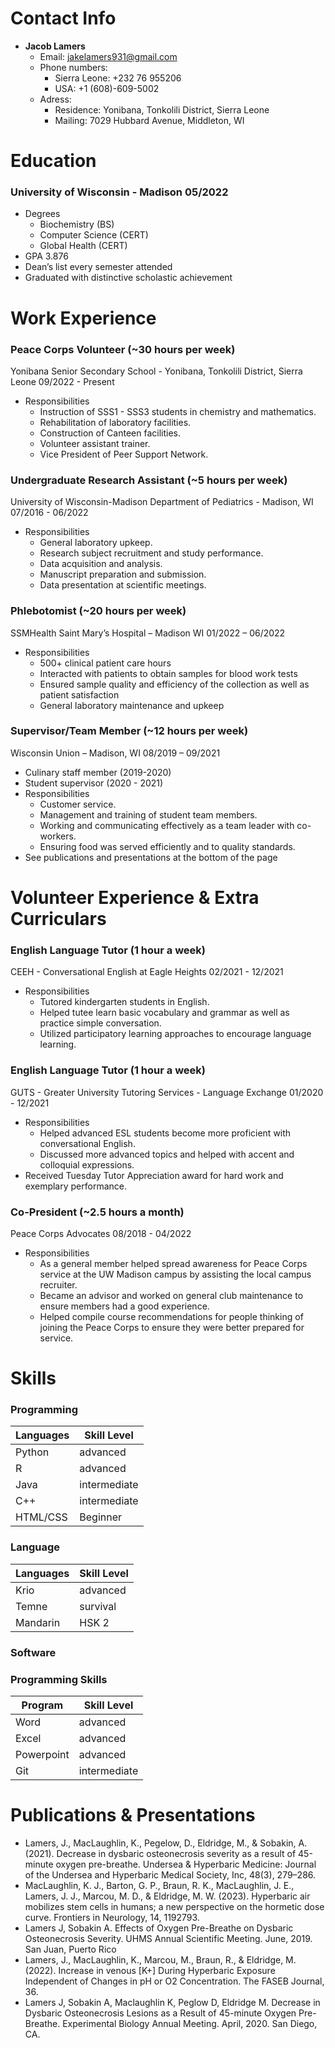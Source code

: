 # Contact Info
- **Jacob Lamers**
  - Email: jakelamers931@gmail.com
  - Phone numbers:
    - Sierra Leone: +232 76 955206
    - USA: +1 (608)-609-5002
  - Adress:
    - Residence: Yonibana, Tonkolili District, Sierra Leone
    - Mailing: 7029 Hubbard Avenue, Middleton, WI

# Education

### University of Wisconsin - Madison 05/2022
- Degrees
  - Biochemistry (BS)
  - Computer Science (CERT)
  - Global Health (CERT)
- GPA 3.876
- Dean’s list every semester attended
- Graduated with distinctive scholastic achievement

# Work Experience

### Peace Corps Volunteer (~30 hours per week)
Yonibana Senior Secondary School - Yonibana, Tonkolili District, Sierra Leone
09/2022 - Present
- Responsibilities
  - Instruction of SSS1 - SSS3 students in chemistry and mathematics.
  - Rehabilitation of laboratory facilities.
  - Construction of Canteen facilities.
  - Volunteer assistant trainer.
  - Vice President of Peer Support Network.

### Undergraduate Research Assistant (~5 hours per week)
University of Wisconsin-Madison Department of Pediatrics - Madison, WI
07/2016 - 06/2022
- Responsibilities
  - General laboratory upkeep.
  - Research subject recruitment and study performance.
  - Data acquisition and analysis.
  - Manuscript preparation and submission.
  - Data presentation at scientific meetings.

### Phlebotomist (~20 hours per week)
SSMHealth Saint Mary’s Hospital – Madison WI
01/2022 – 06/2022
- Responsibilities
  - 500+ clinical patient care hours
  - Interacted with patients to obtain samples for blood work tests
  - Ensured sample quality and efficiency of the collection as well as patient satisfaction
  - General laboratory maintenance and upkeep

###  Supervisor/Team Member (~12 hours per week)
Wisconsin Union – Madison, WI
08/2019 – 09/2021
- Culinary staff member (2019-2020)
- Student supervisor (2020 - 2021)
- Responsibilities
  - Customer service.
  - Management and training of student team members.
  - Working and communicating effectively as a team leader with co-workers.
  - Ensuring food was served efficiently and to quality standards.
- See publications and presentations at the bottom of the page

# Volunteer Experience & Extra Curriculars

### English Language Tutor (1 hour a week)
CEEH - Conversational English at Eagle Heights
02/2021 - 12/2021
- Responsibilities
  - Tutored kindergarten students in English.
  - Helped tutee learn basic vocabulary and grammar as well as practice simple conversation.
  - Utilized participatory learning approaches to encourage language learning.

### English Language Tutor (1 hour a week)
GUTS - Greater University Tutoring Services - Language Exchange
01/2020 - 12/2021
- Responsibilities
  - Helped advanced ESL students become more proficient with conversational English.
  - Discussed more advanced topics and helped with accent and colloquial expressions.
- Received Tuesday Tutor Appreciation award for hard work and exemplary performance.

### Co-President (~2.5 hours a month)
Peace Corps Advocates
08/2018 - 04/2022
- Responsibilities
  - As a general member helped spread awareness for Peace Corps service at the UW Madison campus by assisting the local campus recruiter.
  - Became an advisor and worked on general club maintenance to ensure members had a good experience.
  - Helped compile course recommendations for people thinking of joining the Peace Corps to ensure they were better prepared for service.

<!--
# Shadowing


### Cathy Lee-Miller MD - Pediatric Hem-oncology
- 4/29/2022 8 hrs
- Observed
  - Intrathecal (IT) chemo procedure
  - Outpatient clinic for infants with spherocytosis, sickle cell anemia, and acute lymphocytic leukemia
  - Charting and MD-related business tasks

### Emma Mohr MD Ph.D. - Pediatric Infectious Disease
- 5/10/2022 8 hrs & 5/11/2022 8 hrs
- Observed
  - ID rounds
  - Virtual infectious diseases conference
  - Pediatrics morning case conference
-->

# Skills
### Programming
| Languages | Skill Level   |
|-----------|---------------|
| Python    | advanced      |
| R         | advanced      |
| Java      | intermediate  |
| C++       | intermediate  |
| HTML/CSS  | Beginner      |

### Language
| Languages | Skill Level   |
|-----------|---------------|
| Krio      | advanced      |
| Temne     | survival      |
| Mandarin  | HSK 2         |

### Software
### Programming Skills
| Program   | Skill Level   |
|-----------|---------------|
| Word      | advanced      |
| Excel     | advanced      |
| Powerpoint| advanced      |
| Git       | intermediate  |



# Publications & Presentations

- Lamers, J., MacLaughlin, K., Pegelow, D., Eldridge, M., & Sobakin, A. (2021). Decrease in dysbaric osteonecrosis severity as a result of 45-minute oxygen pre-breathe. Undersea & Hyperbaric Medicine: Journal of the Undersea and Hyperbaric Medical Society, Inc, 48(3), 279–286.
- MacLaughlin, K. J., Barton, G. P., Braun, R. K., MacLaughlin, J. E., Lamers, J. J., Marcou, M. D., & Eldridge, M. W. (2023). Hyperbaric air mobilizes stem cells in humans; a new perspective on the hormetic dose curve. Frontiers in Neurology, 14, 1192793.
- Lamers J, Sobakin A. Effects of Oxygen Pre-Breathe on Dysbaric Osteonecrosis Severity. UHMS Annual Scientific Meeting. June, 2019. San Juan, Puerto Rico
- Lamers, J., MacLaughlin, K., Marcou, M., Braun, R., & Eldridge, M. (2022). Increase in venous [K+] During Hyperbaric Exposure Independent of Changes in pH or O2 Concentration. The FASEB Journal, 36.
- Lamers J, Sobakin A, Maclaughlin K, Peglow D, Eldridge M. Decrease in Dysbaric Osteonecrosis Lesions as a Result of 45-minute Oxygen Pre-Breathe. Experimental Biology Annual Meeting. April, 2020. San Diego, CA.

<!--
- Lamers J. Decrease in Dysbaric Osteonecrosis Severity as a Result of 45-minute Oxygen Pre-breathe. Eldridge Lab Journal Club. March 2021. Madison, WI.
- Lamers J. Inflammatory response to Dysbaric Osteonecrosis. Eldridge Lab Journal Club. January 2020. Madison, WI.
- Lamers J. Hyperbaric and Concentrated Oxygens Effects on Blood Gases. Eldridge Lab Journal Club. September 2021. Madison, WI.
-->
